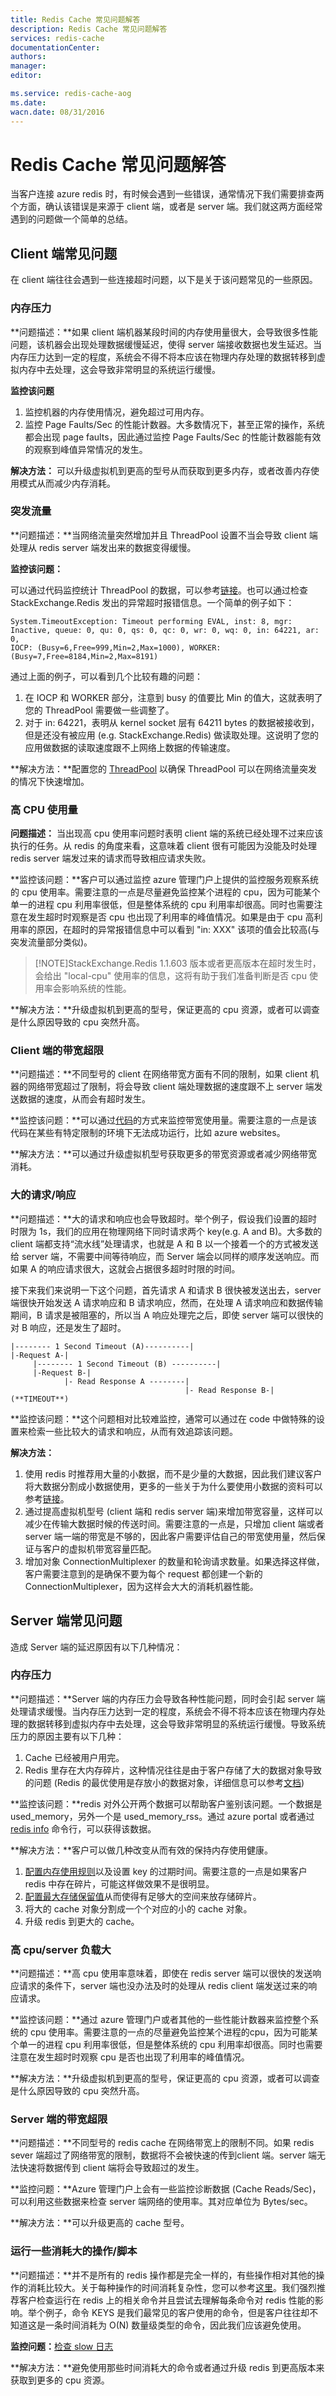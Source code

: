 ```yaml
---
title: Redis Cache 常见问题解答
description: Redis Cache 常见问题解答
services: redis-cache
documentationCenter: 
authors: 
manager: 
editor: 

ms.service: redis-cache-aog
ms.date: 
wacn.date: 08/31/2016
---
```


# Redis Cache 常见问题解答

当客户连接 azure redis 时，有时候会遇到一些错误，通常情况下我们需要排查两个方面，确认该错误是来源于 client 端，或者是 server 端。我们就这两方面经常遇到的问题做一个简单的总结。

## Client 端常见问题

在 client 端往往会遇到一些连接超时问题，以下是关于该问题常见的一些原因。

### 内存压力

**问题描述：**如果 client 端机器某段时间的内存使用量很大，会导致很多性能问题，该机器会出现处理数据缓慢延迟，使得 server 端接收数据也发生延迟。当内存压力达到一定的程度，系统会不得不将本应该在物理内存处理的数据转移到虚拟内存中去处理，这会导致非常明显的系统运行缓慢。

**监控该问题**

1.	监控机器的内存使用情况，避免超过可用内存。
2.	监控 Page Faults/Sec 的性能计数器。大多数情况下，甚至正常的操作，系统都会出现 page faults，因此通过监控 Page Faults/Sec 的性能计数器能有效的观察到峰值异常情况的发生。

**解决方法：** 
可以升级虚拟机到更高的型号从而获取到更多内存，或者改善内存使用模式从而减少内存消耗。

### 突发流量

**问题描述：**当网络流量突然增加并且 ThreadPool 设置不当会导致 client 端处理从 redis server 端发出来的数据变得缓慢。

**监控该问题：**

可以通过代码监控统计 ThreadPool 的数据，可以参考[链接](https://github.com/JonCole/SampleCode/blob/master/ThreadPoolMonitor/ThreadPoolLogger.cs)。也可以通过检查 StackExchange.Redis 发出的异常超时报错信息。一个简单的例子如下：

	System.TimeoutException: Timeout performing EVAL, inst: 8, mgr: Inactive, queue: 0, qu: 0, qs: 0, qc: 0, wr: 0, wq: 0, in: 64221, ar: 0, 
	IOCP: (Busy=6,Free=999,Min=2,Max=1000), WORKER: (Busy=7,Free=8184,Min=2,Max=8191)

通过上面的例子，可以看到几个比较有趣的问题：

1.	在 IOCP 和 WORKER 部分，注意到 busy 的值要比 Min 的值大，这就表明了您的 ThreadPool 需要做一些调整了。
2.	对于 in: 64221，表明从 kernel socket 层有 64211 bytes 的数据被接收到，但是还没有被应用 (e.g. StackExchange.Redis) 做读取处理。这说明了您的应用做数据的读取速度跟不上网络上数据的传输速度。

**解决方法：**配置您的 [ThreadPool](https://gist.github.com/JonCole/e65411214030f0d823cb) 以确保 ThreadPool 可以在网络流量突发的情况下快速增加。

### 高 CPU 使用量

**问题描述：**
当出现高 cpu 使用率问题时表明 client 端的系统已经处理不过来应该执行的任务。从 redis 的角度来看，这意味着 client 很有可能因为没能及时处理 redis server 端发过来的请求而导致相应请求失败。

**监控该问题：**客户可以通过监控 azure 管理门户上提供的监控服务观察系统的 cpu 使用率。需要注意的一点是尽量避免监控某个进程的 cpu，因为可能某个单一的进程 cpu 利用率很低，但是整体系统的 cpu 利用率却很高。同时也需要注意在发生超时时观察是否 cpu 也出现了利用率的峰值情况。如果是由于 cpu 高利用率的原因，在超时的异常报错信息中可以看到 "in: XXX" 该项的值会比较高(与突发流量部分类似)。
>[!NOTE]StackExchange.Redis 1.1.603 版本或者更高版本在超时发生时，会给出 "local-cpu" 使用率的信息，这将有助于我们准备判断是否 cpu 使用率会影响系统的性能。

**解决方法：**升级虚拟机到更高的型号，保证更高的 cpu 资源，或者可以调查是什么原因导致的 cpu 突然升高。

### Client 端的带宽超限

**问题描述：**不同型号的 client 在网络带宽方面有不同的限制，如果 client 机器的网络带宽超过了限制，将会导致 client 端处理数据的速度跟不上 server 端发送数据的速度，从而会有超时发生。

**监控该问题：**可以通过[代码](https://github.com/JonCole/SampleCode/blob/master/BandWidthMonitor/BandwidthLogger.cs)的方式来监控带宽使用量。需要注意的一点是该代码在某些有特定限制的环境下无法成功运行，比如 azure websites。

**解决方法：**可以通过升级虚拟机型号获取更多的带宽资源或者减少网络带宽消耗。

### 大的请求/响应

**问题描述：**大的请求和响应也会导致超时。举个例子，假设我们设置的超时时限为 1s，我们的应用在物理网络下同时请求两个 key(e.g. A and B)。大多数的 client 端都支持“流水线”处理请求，也就是 A 和 B 以一个接着一个的方式被发送给 server 端，不需要中间等待响应，而 Server 端会以同样的顺序发送响应。而如果 A 的响应请求很大，这就会占据很多超时时限的时间。

接下来我们来说明一下这个问题，首先请求 A 和请求 B 很快被发送出去，server 端很快开始发送 A 请求响应和 B 请求响应，然而，在处理 A 请求响应和数据传输期间，B 请求是被阻塞的，所以当 A 响应处理完之后，即使 server 端可以很快的对 B 响应，还是发生了超时。

	|-------- 1 Second Timeout (A)----------|
	|-Request A-|
	     |-------- 1 Second Timeout (B) ----------|
	     |-Request B-|
	            |- Read Response A --------|
	                                       |- Read Response B-| (**TIMEOUT**)

**监控该问题：**这个问题相对比较难监控，通常可以通过在 code 中做特殊的设置来检索一些比较大的请求和响应，从而有效追踪该问题。

**解决方法：**

1.	使用 redis 时推荐用大量的小数据，而不是少量的大数据，因此我们建议客户将大数据分割成小数据使用，更多的一些关于为什么要使用小数据的资料可以参考[链接](https://groups.google.com/forum/#!searchin/redis-db/size/redis-db/n7aa2A4DZDs/3OeEPHSQBAAJ)。
2.	通过提高虚拟机型号 (client 端和 redis server 端)来增加带宽容量，这样可以减少在传输大数据时候的传送时间。需要注意的一点是，只增加 client 端或者 server 端一端的带宽是不够的，因此客户需要评估自己的带宽使用量，然后保证与客户的虚拟机带宽容量匹配。
3.	增加对象 ConnectionMultiplexer 的数量和轮询请求数量。如果选择这样做，客户需要注意到的是确保不要为每个 request 都创建一个新的 ConnectionMultiplexer，因为这样会大大的消耗机器性能。

## Server 端常见问题

造成 Server 端的延迟原因有以下几种情况：

### 内存压力

**问题描述：**Server 端的内存压力会导致各种性能问题，同时会引起 server 端处理请求缓慢。当内存压力达到一定的程度，系统会不得不将本应该在物理内存处理的数据转移到虚拟内存中去处理，这会导致非常明显的系统运行缓慢。导致系统压力的原因主要有以下几种：

1.	Cache 已经被用户用完。
2.	Redis 里存在大内存碎片，这种情况往往是由于客户存储了大的数据对象导致的问题 (Redis 的最优使用是存放小的数据对象，详细信息可以参考[文档](https://groups.google.com/forum/))

**监控该问题：**redis 对外公开两个数据可以帮助客户鉴别该问题。一个数据是 used_memory，另外一个是 used_memory_rss。通过 azure portal 或者通过 [redis info](http://redis.io/commands/info) 命令行，可以获得该数据。

**解决方法：**客户可以做几种改变从而有效的保持内存使用健康。

1.	[配置内存使用规则](./redis-cache/cache-configure.md#maxmemory-policy-and-maxmemory-reserved)以及设置 key 的过期时间。需要注意的一点是如果客户 redis 中存在碎片，可能这样做效果不是很明显。
2.	[配置最大存储保留值](./redis-cache/cache-configure.md#maxmemory-policy-and-maxmemory-reserved)从而使得有足够大的空间来放存储碎片。
3.	将大的 cache 对象分割成一个个对应的小的 cache 对象。
4.	升级 redis 到更大的 cache。
	
### 高 cpu/server 负载大

**问题描述：**高 cpu 使用率意味着，即使在 redis server 端可以很快的发送响应请求的条件下，server 端也没办法及时的处理从 redis client 端发送过来的响应请求。  

**监控该问题：**通过 azure 管理门户或者其他的一些性能计数器来监控整个系统的 cpu 使用率。需要注意的一点的尽量避免监控某个进程的cpu，因为可能某个单一的进程 cpu 利用率很低，但是整体系统的 cpu 利用率却很高。同时也需要注意在发生超时时观察 cpu 是否也出现了利用率的峰值情况。

**解决方法：**升级虚拟机到更高的型号，保证更高的 cpu 资源，或者可以调查是什么原因导致的 cpu 突然升高。

### Server 端的带宽超限

**问题描述：**不同型号的 redis cache 在网络带宽上的限制不同。如果 redis sever 端超过了网络带宽的限制，数据将不会被快速的传到client 端。server 端无法快速将数据传到 client 端将会导致超过的发生。

**监控问题：**Azure 管理门户上会有一些监控诊断数据 (Cache Reads/Sec)，可以利用这些数据来检查 server 端网络的使用率。其对应单位为 Bytes/sec。

**解决方法：**可以升级更高的 cache 型号。

### 运行一些消耗大的操作/脚本

**问题描述：**并不是所有的 redis 操作都是完全一样的，有些操作相对其他的操作的消耗比较大。关于每种操作的时间消耗复杂性，您可以参考[这里](http://redis.io/commands/)。我们强烈推荐客户检查运行在 redis 上的相关命令并且尝试去理解每条命令对 redis 性能的影响。举个例子，命令 KEYS 是我们最常见的客户使用的命令，但是客户往往却不知道这是一条时间消耗为 O(N) 数量级类型的命令，因此我们应该避免使用。

**监控问题：**[检查 slow 日志](http://redis.io/commands/slowlog)

**解决方法：**避免使用那些时间消耗大的命令或者通过升级 redis 到更高版本来获取到更多的 cpu 资源。

